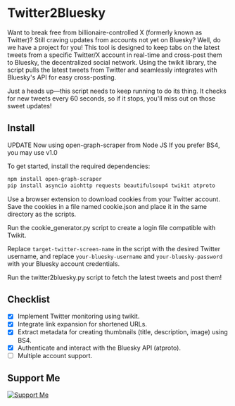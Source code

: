 # Twitter2Bluesky

Want to break free from billionaire-controlled X (formerly known as Twitter)? Still craving updates from accounts not yet on Bluesky? Well, do we have a project for you! This tool is designed to keep tabs on the latest tweets from a specific Twitter/X account in real-time and cross-post them to Bluesky, the decentralized social network. Using the twikit library, the script pulls the latest tweets from Twitter and seamlessly integrates with Bluesky's API for easy cross-posting.

Just a heads up—this script needs to keep running to do its thing. It checks for new tweets every 60 seconds, so if it stops, you'll miss out on those sweet updates!

## Install

UPDATE
Now using open-graph-scraper from Node JS 
If you prefer BS4, you may use v1.0 

To get started, install the required dependencies:
```bash
npm install open-graph-scraper
pip install asyncio aiohttp requests beautifulsoup4 twikit atproto
```
Use a browser extension to download cookies from your Twitter account. Save the cookies in a file named cookie.json and place it in the same directory as the scripts.

Run the cookie_generator.py script to create a login file compatible with Twikit.

Replace `target-twitter-screen-name` in the script with the desired Twitter username, and replace `your-bluesky-username` and `your-bluesky-password` with your Bluesky account credentials.

Run the twitter2bluesky.py script to fetch the latest tweets and post them!

## Checklist
- [X] Implement Twitter monitoring using twikit.
- [X] Integrate link expansion for shortened URLs.
- [X] Extract metadata for creating thumbnails (title, description, image) using BS4.
- [X] Authenticate and interact with the Bluesky API (atproto).
- [ ] Multiple account support.

## Support Me
[![Support Me](https://external-content.duckduckgo.com/iu/?u=https%3A%2F%2Fimg.buymeacoffee.com%2Fapi%2F%3Furl%3DaHR0cHM6Ly9jZG4uYnV5bWVhY29mZmVlLmNvbS91cGxvYWRzL3Byb2plY3RfdXBkYXRlcy8yMDIxLzA1LzkxOGJjMGZmYWU5YTE4NjU1NTNkNTRiYzExZTY1YzRiLmdpZg%3D%3D%26height%3D600%26width%3D1200&f=1&nofb=1&ipt=5a6439673445b7c068bb3874ad7e660256a3f879c70e04a0d60d574e628f6869&ipo=images)](https://github.com/sponsors/drew5494?frequency=recurring)
